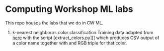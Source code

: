 # Computing Workshop ML labs

This repo houses the labs that we do in CW ML.

1. k-nearest neighbours color classification
    Training data adapted from [here](https://github.com/rkc007/KNN_color_recognition) with the
    script [extract_colors.py][] which produces CSV output of a color name together with and RGB
    triple for that color.
